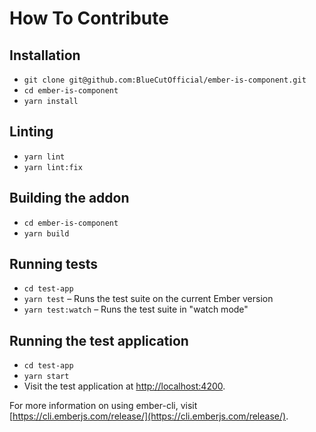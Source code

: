 # How To Contribute

## Installation

* `git clone git@github.com:BlueCutOfficial/ember-is-component.git`
* `cd ember-is-component`
* `yarn install`

## Linting

* `yarn lint`
* `yarn lint:fix`

## Building the addon

* `cd ember-is-component`
* `yarn build`

## Running tests

* `cd test-app`
* `yarn test` – Runs the test suite on the current Ember version
* `yarn test:watch` – Runs the test suite in "watch mode"

## Running the test application

* `cd test-app`
* `yarn start`
* Visit the test application at [http://localhost:4200](http://localhost:4200).

For more information on using ember-cli, visit [https://cli.emberjs.com/release/](https://cli.emberjs.com/release/).
